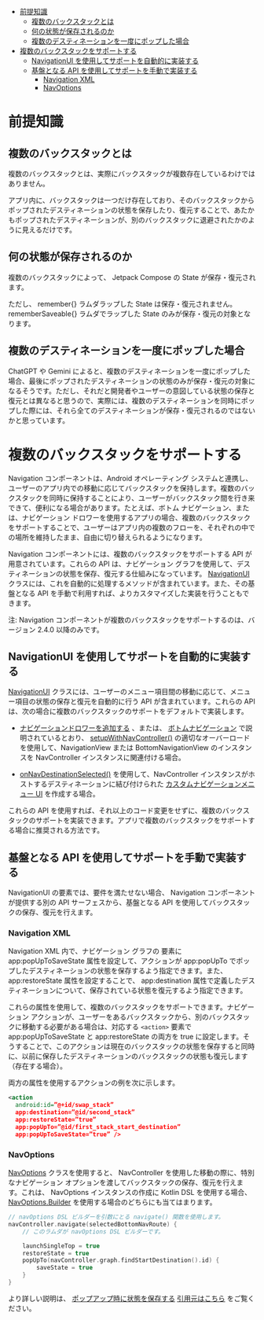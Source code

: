 - [前提知識](#前提知識)
  - [複数のバックスタックとは](#複数のバックスタックとは)
  - [何の状態が保存されるのか](#何の状態が保存されるのか)
  - [複数のデスティネーションを一度にポップした場合](#複数のデスティネーションを一度にポップした場合)
- [複数のバックスタックをサポートする](#複数のバックスタックをサポートする)
  - [NavigationUI を使用してサポートを自動的に実装する](#navigationui-を使用してサポートを自動的に実装する)
  - [基盤となる API を使用してサポートを手動で実装する](#基盤となる-api-を使用してサポートを手動で実装する)
    - [Navigation XML](#navigation-xml)
    - [NavOptions](#navoptions)


# 前提知識

## 複数のバックスタックとは

複数のバックスタックとは、実際にバックスタックが複数存在しているわけではありません。

アプリ内に、バックスタックは一つだけ存在しており、そのバックスタックからポップされたデスティネーションの状態を保存したり、復元することで、あたかもポップされたデスティネーションが、別のバックスタックに退避されたかのように見えるだけです。


## 何の状態が保存されるのか

複数のバックスタックによって、 Jetpack Compose の State が保存・復元されます。

ただし、 remember{} ラムダラップした State は保存・復元されません。 rememberSaveable{} ラムダでラップした State のみが保存・復元の対象となります。


## 複数のデスティネーションを一度にポップした場合

ChatGPT や Gemini によると、複数のデスティネーションを一度にポップした場合、最後にポップされたデスティネーションの状態のみが保存・復元の対象になるそうです。ただし、それだと開発者やユーザーの意図している状態の保存と復元とは異なると思うので、実際には、複数のデスティネーションを同時にポップした際には、それら全てのデスティネーションが保存・復元されるのではないかと思っています。


# 複数のバックスタックをサポートする

Navigation コンポーネントは、Android オペレーティング システムと連携し、ユーザーのアプリ内での移動に応じてバックスタックを保持します。複数のバックスタックを同時に保持することにより、ユーザーがバックスタック間を行き来できて、便利になる場合があります。たとえば、ボトム ナビゲーション、または、ナビゲーション ドロワーを使用するアプリの場合、複数のバックスタックをサポートすることで、ユーザーはアプリ内の複数のフローを、それぞれの中での場所を維持したまま、自由に切り替えられるようになります。

Navigation コンポーネントには、複数のバックスタックをサポートする API が用意されています。これらの API は、ナビゲーション グラフを使用して、デスティネーションの状態を保存、復元する仕組みになっています。 [NavigationUI](https://developer.android.com/reference/androidx/navigation/ui/NavigationUI?hl=ja&_gl=1*1z9y8h*_up*MQ..*_ga*MTU0NjM2NDc1Mi4xNzMzNzkyNDc4*_ga_6HH9YJMN9M*MTczNDA1NDAxOC41LjAuMTczNDA1NDAxOC4wLjAuMjA4MDY4NTc5) クラスには、これを自動的に処理するメソッドが含まれています。また、その基盤となる API を手動で利用すれば、よりカスタマイズした実装を行うこともできます。

注: Navigation コンポーネントが複数のバックスタックをサポートするのは、バージョン 2.4.0 以降のみです。


## NavigationUI を使用してサポートを自動的に実装する

[NavigationUI](https://developer.android.com/reference/androidx/navigation/ui/NavigationUI?hl=ja&_gl=1*gu1cwz*_up*MQ..*_ga*OTU4MTMxOTg2LjE3MjM3MTM4MTM.*_ga_6HH9YJMN9M*MTcyMzcyNjM2NC4yLjAuMTcyMzcyNjM2NC4wLjAuMA..) クラスには、ユーザーのメニュー項目間の移動に応じて、メニュー項目の状態の保存と復元を自動的に行う API が含まれています。これらの API は、次の場合に複数のバックスタックのサポートをデフォルトで実装します。

- [ナビゲーションドロワーを追加する](https://developer.android.com/guide/navigation/navigation-ui?hl=ja&_gl=1*gu1cwz*_up*MQ..*_ga*OTU4MTMxOTg2LjE3MjM3MTM4MTM.*_ga_6HH9YJMN9M*MTcyMzcyNjM2NC4yLjAuMTcyMzcyNjM2NC4wLjAuMA..#add_a_navigation_drawer) 、または、 [ボトムナビゲーション](https://developer.android.com/guide/navigation/navigation-ui?hl=ja&_gl=1*ek33hk*_up*MQ..*_ga*OTU4MTMxOTg2LjE3MjM3MTM4MTM.*_ga_6HH9YJMN9M*MTcyMzcyNjM2NC4yLjAuMTcyMzcyNjM2NC4wLjAuMA..#bottom_navigation) で説明されているとおり、 [setupWithNavController()](https://developer.android.com/reference/androidx/navigation/ui/NavigationUI?hl=ja&_gl=1*ek33hk*_up*MQ..*_ga*OTU4MTMxOTg2LjE3MjM3MTM4MTM.*_ga_6HH9YJMN9M*MTcyMzcyNjM2NC4yLjAuMTcyMzcyNjM2NC4wLjAuMA..#setupWithNavController(com.google.android.material.navigation.NavigationView,androidx.navigation.NavController)) の適切なオーバーロードを使用して、NavigationView または BottomNavigationView のインスタンスを NavController インスタンスに関連付ける場合。

- [onNavDestinationSelected()](https://developer.android.com/reference/androidx/navigation/ui/NavigationUI?hl=ja&_gl=1*ek33hk*_up*MQ..*_ga*OTU4MTMxOTg2LjE3MjM3MTM4MTM.*_ga_6HH9YJMN9M*MTcyMzcyNjM2NC4yLjAuMTcyMzcyNjM2NC4wLjAuMA..#onNavDestinationSelected(android.view.MenuItem,androidx.navigation.NavController)) を使用して、NavController インスタンスがホストするデスティネーションに結び付けられた [カスタムナビゲーションメニュー UI](https://developer.android.com/guide/navigation/navigation-ui?hl=ja&_gl=1*k5ty69*_up*MQ..*_ga*OTU4MTMxOTg2LjE3MjM3MTM4MTM.*_ga_6HH9YJMN9M*MTcyMzcyNjM2NC4yLjAuMTcyMzcyNjM2NC4wLjAuMA..#Tie-navdrawer) を作成する場合。

これらの API を使用すれば、それ以上のコード変更をせずに、複数のバックスタックのサポートを実装できます。アプリで複数のバックスタックをサポートする場合に推奨される方法です。


## 基盤となる API を使用してサポートを手動で実装する

NavigationUI の要素では、要件を満たせない場合、 Navigation コンポーネントが提供する別の API サーフェスから、基盤となる API を使用してバックスタックの保存、復元を行えます。


### Navigation XML

Navigation XML 内で、ナビゲーション グラフの <action> 要素に app:popUpToSaveState 属性を設定して、アクションが app:popUpTo でポップしたデスティネーションの状態を保存するよう指定できます。また、 app:restoreState 属性を設定することで、 app:destination 属性で定義したデスティネーションについて、保存されている状態を復元するよう指定できます。

これらの属性を使用して、複数のバックスタックをサポートできます。ナビゲーション アクションが、ユーザーをあるバックスタックから、別のバックスタックに移動する必要がある場合は、対応する `<action>` 要素で app:popUpToSaveState と app:restoreState の両方を true に設定します。そうすることで、このアクションは現在のバックスタックの状態を保存すると同時に、以前に保存したデスティネーションのバックスタックの状態も復元します（存在する場合）。

両方の属性を使用するアクションの例を次に示します。

```xml
<action
  android:id=”@+id/swap_stack”
  app:destination=”@id/second_stack”
  app:restoreState=”true”
  app:popUpTo=”@id/first_stack_start_destination”
  app:popUpToSaveState=”true” />
```


### NavOptions

[NavOptions](https://developer.android.com/reference/kotlin/androidx/navigation/NavOptions?hl=ja&_gl=1*15wrnnf*_up*MQ..*_ga*MTU0NjM2NDc1Mi4xNzMzNzkyNDc4*_ga_6HH9YJMN9M*MTczNDA1NDAxOC41LjAuMTczNDA1NDAxOC4wLjAuMjA4MDY4NTc5) クラスを使用すると、 NavController を使用した移動の際に、特別なナビゲーション オプションを渡してバックスタックの保存、復元を行えます。これは、 NavOptions インスタンスの作成に Kotlin DSL を使用する場合、 [NavOptions.Builder](https://developer.android.com/reference/kotlin/androidx/navigation/NavOptions.Builder?hl=ja&_gl=1*15wrnnf*_up*MQ..*_ga*MTU0NjM2NDc1Mi4xNzMzNzkyNDc4*_ga_6HH9YJMN9M*MTczNDA1NDAxOC41LjAuMTczNDA1NDAxOC4wLjAuMjA4MDY4NTc5) を使用する場合のどちらにも当てはまります。

```kotlin
// navOptions DSL ビルダーを引数にとる navigate() 関数を使用します。
navController.navigate(selectedBottomNavRoute) {
    // このラムダが navOptions DSL ビルダーです。

    launchSingleTop = true
    restoreState = true
    popUpTo(navController.graph.findStartDestination().id) {
        saveState = true
    }
}
```

より詳しい説明は、 [ポップアップ時に状態を保存する](./1.概要.md/#ポップアップ時に状態を保存する) [引用元はこちら](https://developer.android.com/guide/navigation/backstack?hl=ja&_gl=1*1mdqj7f*_up*MQ..*_ga*MTg4MzU5OTUxMy4xNzM0MDU3NTQ0*_ga_6HH9YJMN9M*MTczNDA1NzU0NC4xLjAuMTczNDA1NzU0NC4wLjAuMzU3NDk4NDc.#pop) をご覧ください。


